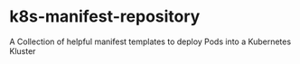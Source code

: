 # k8s-manifest-repository
A Collection of helpful manifest templates to deploy Pods into a Kubernetes Kluster
